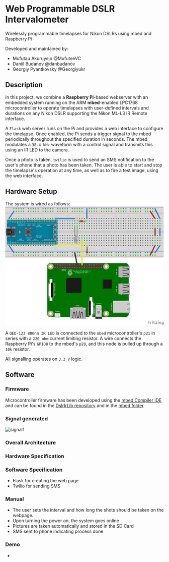 # Web Programmable DSLR Intervalometer
Wirelessly programmable timelapses for Nikon DSLRs using mbed and Raspberry Pi

Developed and maintained by:
- Mufutau Akuruyejo @MufuteeVC
- Daniil Budanov @danbudanov
- Georgiy Pyantkovsky @Georgiyukr

## Description
In this project, we combine a **Raspberry Pi**-based webserver with an embedded 
system running on the ARM **mbed**-enabled LPC1768 microcontroller to operate
timelapses with user-defined intervals and durations on any Nikon DSLR
supporting the Nikon ML-L3 IR Remote interface.

A `Flask` web server runs on the Pi and provides a web interface to configure the
timelapse. Once enabled, the Pi sends a trigger signal to the mbed periodically
throughout the specified duration in seconds. The mbed modulates a `38.4 kHz`
waveform with a control signal and transmits this using an IR LED to the camera. 

Once a photo is taken, `twilio` is used to send an SMS notification to the user's
phone that a photo has been taken. The user is able to start and stop the
timelapse's operation at any time, as well as to fire a test image, using the
web interface.

## Hardware Setup
The system is wired as follows:
![hardware setup](images/breadboard.png)

A `QED-123 880nm IR LED` is connected to the `mbed` microcontroller's `p21` in
series with a `220 ohm` current limiting resistor. A wire connects the
Raspberry Pi's `GPIO8` to the mbed's `p20`, and this node is pulled up through
a `10k` resistor.

All signalling operates on `3.3 V` logic.

## Software
### Firmware
Microcontroller firmware has been developed using the 
[mbed Compiler IDE](https://ide.mbed.com/compiler) and can be found in the
[DslrIrLib repository](https://os.mbed.com/users/danbudanov/code/DslrIrLib/) and
in the [mbed folder](mbed).

### Signal generated
![signal1](https://bayesianadventures.files.wordpress.com/2013/08/pic4.png)

### Overall Architecture

### Hardware Specification

### Software Specification
- Flask for creating the web page
- Twilio for sending SMS

### Manual
- The user sets the interval and how long the shots should be taken on the webpage.
- Upon turning the power on, the system goes online
- Pictures are taken automatically and stored in the SD Card
- SMS sent to phone indicating process done

### Demo
- 
